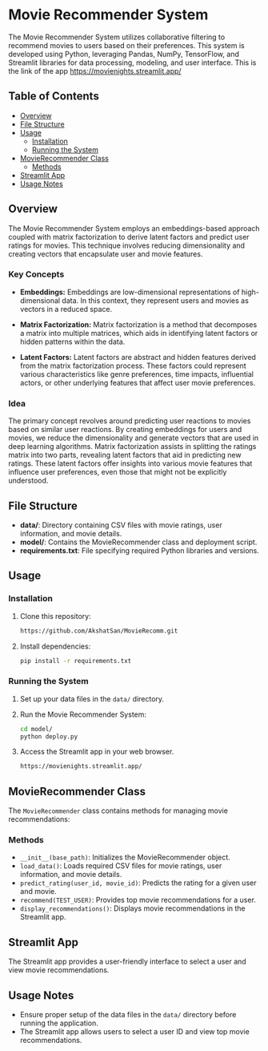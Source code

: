 # Movie Recommender System

The Movie Recommender System utilizes collaborative filtering to recommend movies to users based on their preferences. This system is developed using Python, leveraging Pandas, NumPy, TensorFlow, and Streamlit libraries for data processing, modeling, and user interface. This is the link of the app https://movienights.streamlit.app/

## Table of Contents
- [Overview](#Overview)
- [File Structure](#file-structure)
- [Usage](#usage)
  - [Installation](#installation)
  - [Running the System](#running-the-system)
- [MovieRecommender Class](#movierecommender-class)
  - [Methods](#methods)
- [Streamlit App](#streamlit-app)
- [Usage Notes](#usage-notes)


## Overview
The Movie Recommender System employs an embeddings-based approach coupled with matrix factorization to derive latent factors and predict user ratings for movies. This technique involves reducing dimensionality and creating vectors that encapsulate user and movie features.

### Key Concepts

- **Embeddings:** Embeddings are low-dimensional representations of high-dimensional data. In this context, they represent users and movies as vectors in a reduced space.
  
- **Matrix Factorization:** Matrix factorization is a method that decomposes a matrix into multiple matrices, which aids in identifying latent factors or hidden patterns within the data.
  
- **Latent Factors:** Latent factors are abstract and hidden features derived from the matrix factorization process. These factors could represent various characteristics like genre preferences, time impacts, influential actors, or other underlying features that affect user movie preferences.

### Idea

The primary concept revolves around predicting user reactions to movies based on similar user reactions. By creating embeddings for users and movies, we reduce the dimensionality and generate vectors that are used in deep learning algorithms. Matrix factorization assists in splitting the ratings matrix into two parts, revealing latent factors that aid in predicting new ratings. These latent factors offer insights into various movie features that influence user preferences, even those that might not be explicitly understood.


## File Structure

- **data/**: Directory containing CSV files with movie ratings, user information, and movie details.
- **model/**: Contains the MovieRecommender class and deployment script.
- **requirements.txt**: File specifying required Python libraries and versions.

## Usage

### Installation

1. Clone this repository:
    ```bash
    https://github.com/AkshatSan/MovieRecomm.git
    ```

2. Install dependencies:
    ```bash
    pip install -r requirements.txt
    ```

### Running the System

1. Set up your data files in the `data/` directory.

2. Run the Movie Recommender System:
    ```bash
    cd model/
    python deploy.py
    ```

3. Access the Streamlit app in your web browser.
    ```bash
    https://movienights.streamlit.app/
    ```

## MovieRecommender Class

The `MovieRecommender` class contains methods for managing movie recommendations:

### Methods

- `__init__(base_path)`: Initializes the MovieRecommender object.
- `load_data()`: Loads required CSV files for movie ratings, user information, and movie details.
- `predict_rating(user_id, movie_id)`: Predicts the rating for a given user and movie.
- `recommend(TEST_USER)`: Provides top movie recommendations for a user.
- `display_recommendations()`: Displays movie recommendations in the Streamlit app.

## Streamlit App

The Streamlit app provides a user-friendly interface to select a user and view movie recommendations.

## Usage Notes

- Ensure proper setup of the data files in the `data/` directory before running the application.
- The Streamlit app allows users to select a user ID and view top movie recommendations.


